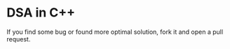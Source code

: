 # DSA in C++

If you find some bug or found more optimal solution, fork it and open a pull request.

